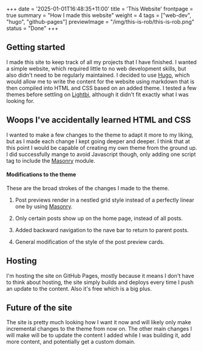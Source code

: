 +++
date = '2025-01-01T16:48:35+11:00'
title = 'This Website'
frontpage = true
summary = "How I made this website"
weight = 4
tags = ["web-dev", "hugo", "github-pages"]
previewImage = "/img/this-is-rob/this-is-rob.png"
status = "Done"
+++

## Getting started

I made this site to keep track of all my projects that I have finished. I wanted a simple website, which required little to no web development skills, but also didn't need to be regularly maintained. I decided to use [Hugo](https://gohugo.io), which would allow me to write the content for the website using markdown that is then compiled into HTML and CSS based on an added theme. I tested a few themes before settling on [Lightbi](https://themes.gohugo.io/themes/lightbi-hugo/), although it didn't fit exactly what I was looking for.

## Woops I've accidentally learned HTML and CSS

I wanted to make a few changes to the theme to adapt it more to my liking, but as I made each change I kept going deeper and deeper. I think that at this point I would be capable of creating my own theme from the ground up. I did successfully mange to avoid Javascript though, only adding one script tag to include the [Masonry](https://masonry.desandro.com/) module.

#### Modifications to the theme

These are the broad strokes of the changes I made to the theme.

1. Post previews render in a nestled grid style instead of a perfectly linear one by using [Masonry](https://masonry.desandro.com/).

2. Only certain posts show up on the home page, instead of all posts.

3. Added backward navigation to the nave bar to return to parent posts.

4. General modification of the style of the post preview cards.

## Hosting

I'm hosting the site on GitHub Pages, mostly because it means I don't have to think about hosting, the site simply builds and deploys every time I push an update to the content. Also it's free which is a big plus.

## Future of the site

The site is pretty much looking how I want it now and will likely only make incremental changes to the theme from now on. The other main changes I will make will be to update the content I added while I was building it, add more content, and potentially get a custom domain.
